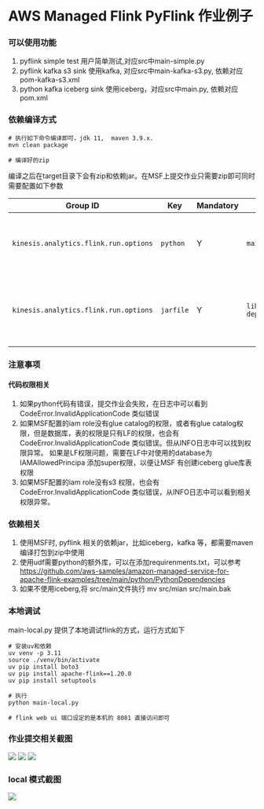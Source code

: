 # AWS Managed Flink PyFlink 作业例子

### 可以使用功能

1. pyflink simple test 用户简单测试,对应src中main-simple.py
2. pyflink kafka s3 sink  使用kafka, 对应src中main-kafka-s3.py, 依赖对应pom-kafka-s3.xml
3. python  kafka iceberg sink  使用iceberg，对应src中main.py, 依赖对应pom.xml

### 依赖编译方式
```
# 执行如下命令编译即可，jdk 11,  maven 3.9.x. 
mvn clean package 

# 编译好的zip

```
编译之后在target目录下会有zip和依赖jar。在MSF上提交作业只需要zip即可同时需要配置如下参数

| Group ID                              | Key       | Mandatory | Value                          | Notes                                                                     |
|---------------------------------------|-----------|-----------|--------------------------------|---------------------------------------------------------------------------|
| `kinesis.analytics.flink.run.options` | `python`  | Y         | `main.py`                      | The Python script containing the main() method to start the job.          |
| `kinesis.analytics.flink.run.options` | `jarfile` | Y         | `lib/pyflink-dependencies.jar` | Location (inside the zip) of the fat-jar containing all jar dependencies. |


### 注意事项
#### 代码权限相关
1. 如果python代码有错误，提交作业会失败，在日志中可以看到 CodeError.InvalidApplicationCode 类似错误
2. 如果MSF配置的iam role没有glue catalog的权限，或者有glue catalog权限，但是数据库，表的权限是只有LF的权限，也会有CodeError.InvalidApplicationCode 类似错误。但从INFO日志中可以找到权限异常。 如果是LF权限问题，需要在LF中对使用的database为IAMAllowedPrincipa 添加super权限，以便让MSF 有创建iceberg glue库表权限
3. 如果MSF配置的iam role没有s3 权限，也会有 CodeError.InvalidApplicationCode 类似错误，从INFO日志中可以看到相关权限异常。

### 依赖相关
1. 使用MSF时, pyflink 相关的依赖jar，比如iceberg，kafka 等，都需要maven 编译打包到zip中使用
2. 使用udf需要python的额外库，可以在添加requirenments.txt，可以参考 https://github.com/aws-samples/amazon-managed-service-for-apache-flink-examples/tree/main/python/PythonDependencies
3. 如果不使用iceberg,将 src/main文件执行 mv src/mian src/main.bak 

### 本地调试
main-local.py 提供了本地调试flink的方式，运行方式如下
```
# 安装uv和依赖
uv venv -p 3.11
source ./venv/bin/activate
uv pip install boto3
uv pip install apache-flink==1.20.0
uv pip install setuptools

# 执行
python main-local.py

# flink web ui 端口设定的是本机的 8081 直接访问即可

```

### 作业提交相关截图
![](https://pcmyp.oss-cn-beijing.aliyuncs.com/markdown/202510220029587.png)
![](https://pcmyp.oss-cn-beijing.aliyuncs.com/markdown/202510220030317.png)
![](https://pcmyp.oss-cn-beijing.aliyuncs.com/markdown/202510220031134.png)

### local 模式截图
![](https://pcmyp.oss-cn-beijing.aliyuncs.com/markdown/202510220122940.png)